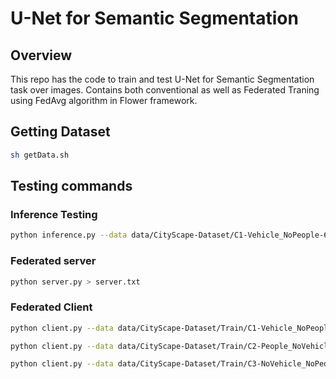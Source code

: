 # U-Net for Semantic Segmentation

## Overview

This repo has the code to train and test U-Net for Semantic Segmentation task over images. Contains both conventional as well as Federated Traning using FedAvg algorithm in Flower framework.

## Getting Dataset

```sh
sh getData.sh
```

## Testing commands 


### Inference Testing

```sh
python inference.py --data data/CityScape-Dataset/C1-Vehicle_NoPeople-65 --img data/CityScape-Dataset/C1-Vehicle_NoPeople-65/Image/ulm_000009_000019_leftImg8bit.png --meta data/CityScape-Dataset --checkpoint saved_models/unet_epoch_0_1.67928.pt --ind 0
```

### Federated server

```sh
python server.py > server.txt
```

### Federated Client

```sh
python client.py --data data/CityScape-Dataset/Train/C1-Vehicle_NoPeople-65 --meta data/CityScape-Dataset --num_epochs 50 --loss crossentropy --name client1 > client1.txt
```

```sh
python client.py --data data/CityScape-Dataset/Train/C2-People_NoVehicle-22 --meta data/CityScape-Dataset --num_epochs 50 --loss crossentropy --name client2 > client2.txt
```

```sh
python client.py --data data/CityScape-Dataset/Train/C3-NoVehicle_NoPeople-11 --meta data/CityScape-Dataset --num_epochs 50 --loss crossentropy --name client3 > client3.txt
```
